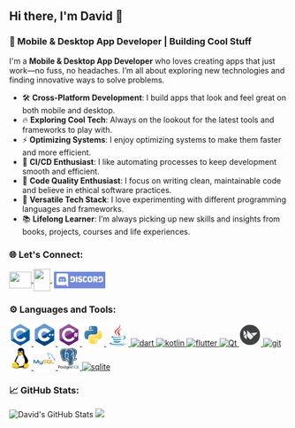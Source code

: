 ## Hi there, I'm David 👋

### 🚀 Mobile & Desktop App Developer | Building Cool Stuff

I'm a **Mobile & Desktop App Developer** who loves creating apps that just work—no fuss, no headaches. I’m all about exploring new technologies and finding innovative ways to solve problems.

- 🛠️ **Cross-Platform Development**: I build apps that look and feel great on both mobile and desktop.
- 🔥 **Exploring Cool Tech**: Always on the lookout for the latest tools and frameworks to play with.
- ⚡ **Optimizing Systems**: I enjoy optimizing systems to make them faster and more efficient.
- 🚀 **CI/CD Enthusiast**: I like automating processes to keep development smooth and efficient.
- 📝 **Code Quality Enthusiast**: I focus on writing clean, maintainable code and believe in ethical software practices.
- 🔄 **Versatile Tech Stack**: I love experimenting with different programming languages and frameworks.
- 📚 **Lifelong Learner**: I’m always picking up new skills and insights from books, projects, courses and life experiences.

### 🌐 Let's Connect:

<a href="https://www.linkedin.com/in/davidsahani" target="blank"> <img align="center" src="https://raw.githubusercontent.com/rahuldkjain/github-profile-readme-generator/master/src/images/icons/Social/linked-in-alt.svg" height="30" width="40" />
</a>
<a href="https://t.me/davidsahani" target="_blank"> <img align="center" src="https://upload.wikimedia.org/wikipedia/commons/8/82/Telegram_logo.svg" width="30" height="40"/>
</a>
<a href="https://discord.gg/SbQ6TySyjQ" style="margin-left: 3px;"> <img align="center" src="./discord-icon.jpg" height="30"/>
</a>

### ⚙️ Languages and Tools:

<a href="https://www.cprogramming.com/" target="_blank" rel="noreferrer"> <img src="https://raw.githubusercontent.com/devicons/devicon/master/icons/c/c-original.svg" alt="c" width="40" height="40"/>
</a>
<a href="https://www.w3schools.com/cpp/" target="_blank" rel="noreferrer"> <img src="https://raw.githubusercontent.com/devicons/devicon/master/icons/cplusplus/cplusplus-original.svg" alt="cplusplus" width="40" height="40"/>
</a>
<a href="https://www.w3schools.com/cs/" target="_blank" rel="noreferrer"> <img src="https://raw.githubusercontent.com/devicons/devicon/master/icons/csharp/csharp-original.svg" alt="csharp" width="40" height="40"/>
</a>
<a href="https://www.python.org" target="_blank" rel="noreferrer"> <img src="https://raw.githubusercontent.com/devicons/devicon/master/icons/python/python-original.svg" alt="python" width="40" height="40"/>
</a>
<a href="https://www.java.com" target="_blank" rel="noreferrer"> <img src="https://raw.githubusercontent.com/devicons/devicon/master/icons/java/java-original.svg" alt="java" width="40" height="40"/>
</a>
<a href="https://dart.dev" target="_blank" rel="noreferrer"> <img src="https://www.vectorlogo.zone/logos/dartlang/dartlang-icon.svg" alt="dart" width="40" height="40"/>
</a>
<a href="https://kotlinlang.org" target="_blank" rel="noreferrer"> <img src="https://www.vectorlogo.zone/logos/kotlinlang/kotlinlang-icon.svg" alt="kotlin" width="40" height="40"/>
</a>
<a href="https://flutter.dev" target="_blank" rel="noreferrer"> <img src="https://www.vectorlogo.zone/logos/flutterio/flutterio-icon.svg" alt="flutter" width="40" height="40"/>
<a href="https://upload.wikimedia.org" target="_blank" rel="noreferrer"> <img src="https://upload.wikimedia.org/wikipedia/commons/8/81/Qt_logo_neon_2022.svg" alt="Qt" width="40" height="40"/>
</a>
<a href="https://raw.githubusercontent.com" target="blank"> <img src="https://raw.githubusercontent.com/kivy/kivy/master/kivy/data/logo/kivy-icon-256.png" alt="kivy" height="40" width="40" />
</a>
<a href="https://git-scm.com/" target="_blank" rel="noreferrer"> <img src="https://www.vectorlogo.zone/logos/git-scm/git-scm-icon.svg" alt="git" width="40" height="40"/>
</a>
<a href="https://www.linux.org/" target="_blank" rel="noreferrer"> <img src="https://raw.githubusercontent.com/devicons/devicon/master/icons/linux/linux-original.svg" alt="linux" width="40" height="40"/>
</a>
<a href="https://www.mysql.com/" target="_blank" rel="noreferrer"> <img src="https://raw.githubusercontent.com/devicons/devicon/master/icons/mysql/mysql-original-wordmark.svg" alt="mysql" width="40" height="40"/>
</a>
<a href="https://www.postgresql.org" target="_blank" rel="noreferrer"> <img src="https://raw.githubusercontent.com/devicons/devicon/master/icons/postgresql/postgresql-original-wordmark.svg" alt="postgresql" width="40" height="40"/>
</a>
<a href="https://www.sqlite.org/" target="_blank" rel="noreferrer"> <img src="https://www.vectorlogo.zone/logos/sqlite/sqlite-icon.svg" alt="sqlite" width="40" height="40"/>
</a>

<h3> 📈 GitHub Stats: </h3>
<p>
  <img height="180em" alt="David's GitHub Stats" src="https://github-readme-stats.vercel.app/api?username=davidsahani&count_private=true&include_all_commits=true&show_icons=true&hide_border=true&theme=radical">

  <img height="180em" src="https://github-readme-stats.vercel.app/api/top-langs/?username=davidsahani&show_icons=true&hide_border=true&layout=compact&langs_count=8&theme=radical"/>
</p>
